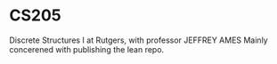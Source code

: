 # CS205
Discrete Structures I at Rutgers, with professor JEFFREY AMES
Mainly concerened with publishing the lean repo.
